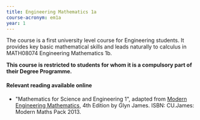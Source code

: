 ```yaml
---
title: Engineering Mathematics 1a
course-acronym: em1a
year: 1
---
```


The course is a first university level course for Engineering students. It provides key basic mathematical skills and leads naturally to calculus in MATH08074 Engineering Mathematics 1b.

**This course is restricted to students for whom it is a compulsory part of their Degree Programme.**

#### Relevant reading available online

- "Mathematics for Science and Engineering 1", adapted from [Modern Engineering Mathematics](https://discovered.ed.ac.uk/permalink/f/gfso8q/44UOE_ALMA51189109720002466), 4th Edition by Glyn James.
ISBN: CU.James: Modern Maths Pack 2013.